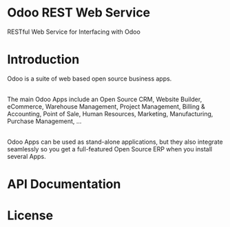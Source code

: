 # Odoo REST Web Service
RESTful Web Service for Interfacing with Odoo

# Introduction 

Odoo is a suite of web based open source business apps.
<br/><br/>

The main Odoo Apps include an Open Source CRM, Website Builder, eCommerce, Warehouse Management, Project Management, Billing & Accounting, Point of Sale, Human Resources, Marketing, Manufacturing, Purchase Management, ...
<br/><br/>

Odoo Apps can be used as stand-alone applications, but they also integrate seamlessly so you get a full-featured Open Source ERP when you install several Apps.

# API Documentation

# License

